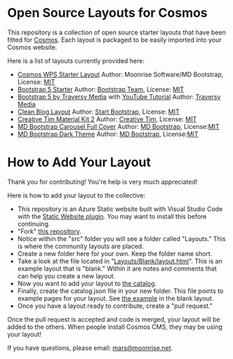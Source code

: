 # Open Source Layouts for Cosmos

This repository is a collection of open source starter layouts that have been fitted for [Cosmos](https://github.com/CosmosSoftware/Cosmos.Cms).
Each layout is packaged to be easily imported into your Cosmos website.

Here is a list of layouts currently provided here:

* [Cosmos WPS Starter Layout](https://cosmos-layouts.moonrise.net/Layouts/a01-cwps/home.html) Author: Moonrise Software/MD Bootstrap, License: [MIT](https://cosmos-layouts.moonrise.net/Layouts/a01-cwps/LICENSE)
* [Bootstrap 5 Starter](https://cosmos-layouts.moonrise.net/Layouts/bs5-strt/layout.html) Author: [Bootstrap Team](https://getbootstrap.com/docs/5.0/examples/starter-template/),  License: [MIT](https://github.com/twbs/bootstrap/blob/main/LICENSE)
* [Bootstrap 5 by Traversy Media](https://cosmos-layouts.moonrise.net/Layouts/tm-dev/layout.html) with [YouTube Tutorial](https://youtu.be/4sosXZsdy-s) Author: [Traversy Media](https://traversymedia.com/) 
* [Clean Blog Layout](https://cosmos-layouts.moonrise.net/Layouts/sb-cb/layout.html) Author: [Start Bootstrap](https://github.com/StartBootstrap/startbootstrap-clean-blog/), License: [MIT](https://github.com/StartBootstrap/startbootstrap-clean-blog/blob/master/LICENSE)
* [Creative Tim Material Kit 2](https://cosmos-layouts.moonrise.net/Layouts/ct-mk2/layout.html) Author: [Creative Tim](https://www.creative-tim.com/), License: [MIT](https://github.com/timcreative/freebies/blob/master/LICENSE.md)
* [MD Bootstrap Carousel Full Cover](https://cosmos-layouts.moonrise.net/Layouts/mdb-cfc/layout.html) Author: [MD Bootstrap](https://mdbootstrap.com/freebies/carousel-full-cover/), License:[MIT](https://mdbootstrap.com/general/license/)
* [MD Bootstrap Dark Theme](https://cosmos-layouts.moonrise.net/Layouts/mdb-dark/layout.html) Author: [MD Bootstrap](https://github.com/mdbootstrap/bootstrap-5-dark-theme), License:[MIT](https://mdbootstrap.com/general/license/)

# How to Add Your Layout

Thank you for contributing!  You're help is very much appreciated!

Here is how to add your layout to the collective:

  * This repository is an Azure Static website built with Visual Studio Code with the [Static Website plugin](https://marketplace.visualstudio.com/items?itemName=ms-azuretools.vscode-azurestaticwebapps). You may want to install this before continuing.
  * "Fork" [this repository](https://github.com/CosmosSoftware/Cosmos.Starter.Layouts).
  * Notice within the "src" folder you will see a folder called "Layouts."  This is where the community layouts are placed.
  * Create a new folder here for your own.  Keep the folder name short.
  * Take a look at the file located in "[Layouts/Blank/layout.html](https://github.com/CosmosSoftware/Cosmos.Starter.Layouts/blob/main/src/Layouts/blank/layout.html)".  This is an example layout that is "blank." Within it are notes and comments that can help you create a new layout.
  * Now you want to add your layout to [the catalog](https://github.com/CosmosSoftware/Cosmos.Starter.Layouts/blob/main/src/catalog.json).
  * Finally, create the catalog.json file in your new folder.  This file points to example pages for your layout. See [the example](https://github.com/CosmosSoftware/Cosmos.Starter.Layouts/blob/main/src/Layouts/blank/catalog.json) in the blank layout.
  * Once you have a layout ready to contribute, create a "pull request."

Once the pull request is accepted and code is merged, your layout will be added to the others. When people install Cosmos CMS, they may be using your layout!

If you have questions, please email: mars@moonrise.net.
